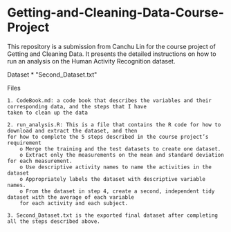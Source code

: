 # Getting-and-Cleaning-Data-Course-Project
This repository is a submission from Canchu Lin for the course project of Getting and Cleaning Data. It presents the detailed instructions on how to run an analysis on the Human Activity Recognition dataset.

Dataset
	* "Second_Dataset.txt"

Files

	1. CodeBook.md: a code book that describes the variables and their corresponding data, and the steps that I have 
	taken to clean up the data

	2. run_analysis.R: This is a file that contains the R code for how to download and extract the dataset, and then 
	for how to complete the 5 steps described in the course project’s requirement
		o Merge the training and the test datasets to create one dataset.
		o Extract only the measurements on the mean and standard deviation for each measurement.
		o Use descriptive activity names to name the activities in the dataset
		o Appropriately labels the dataset with descriptive variable names.
		o From the dataset in step 4, create a second, independent tidy dataset with the average of each variable
		for each activity and each subject.

	3. Second_Dataset.txt is the exported final dataset after completing all the steps described above.
